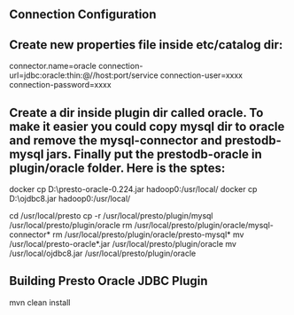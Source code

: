 ## Connection Configuration

## Create new properties file inside etc/catalog dir:

connector.name=oracle
connection-url=jdbc:oracle:thin:@//host:port/service
connection-user=xxxx
connection-password=xxxx

## Create a dir inside plugin dir called oracle. To make it easier you could copy mysql dir to oracle and remove the mysql-connector and prestodb-mysql jars. Finally put the prestodb-oracle in plugin/oracle folder. Here is the sptes:

docker cp D:\presto-oracle-0.224.jar hadoop0:/usr/local/
docker cp D:\ojdbc8.jar hadoop0:/usr/local/

cd /usr/local/presto
cp -r /usr/local/presto/plugin/mysql /usr/local/presto/plugin/oracle
rm /usr/local/presto/plugin/oracle/mysql-connector*
rm /usr/local/presto/plugin/oracle/presto-mysql*
mv /usr/local/presto-oracle*.jar /usr/local/presto/plugin/oracle
mv /usr/local/ojdbc8.jar /usr/local/presto/plugin/oracle

## Building Presto Oracle JDBC Plugin
mvn clean install
